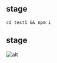 ## stage
    cd test1 && npm i

## stage
![alt ](https://user-images.githubusercontent.com/53305259/120476149-d3e2a700-c3dc-11eb-8112-3e56f8b79cad.png)
  
